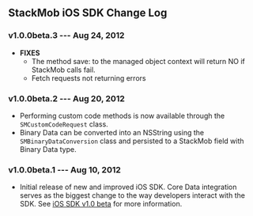 ## StackMob iOS SDK Change Log

### v1.0.0beta.3 --- Aug 24, 2012

* **FIXES** 
  * The method save: to the managed object context will return NO if StackMob calls fail.
  * Fetch requests not returning errors

### v1.0.0beta.2 --- Aug 20, 2012

* Performing custom code methods is now available through the `SMCustomCodeRequest` class.
* Binary Data can be converted into an NSString using the `SMBinaryDataConversion` class and persisted to a StackMob field with Binary Data type.


### v1.0.0beta.1 --- Aug 10, 2012

* Initial release of new and improved iOS SDK.  Core Data integration serves as the biggest change to the way developers interact with the SDK. See [iOS SDK v1.0 beta](https://www.stackmob.com/devcenter/docs/iOS-SDK-v1.0-beta) for more information. 